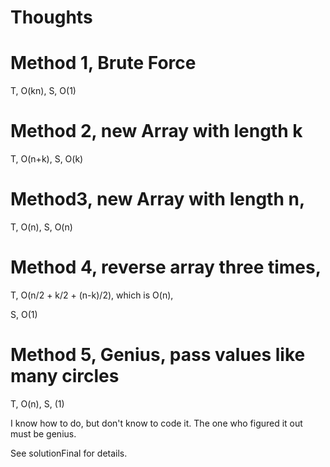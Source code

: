 # Thoughts

# Method 1, Brute Force

T, O(kn), S, O(1)

# Method 2, new Array with length k

T, O(n+k), S, O(k)

# Method3, new Array with length n,

T, O(n), S, O(n)

# Method 4, reverse array three times,

T, O(n/2 + k/2 + (n-k)/2), which is O(n), 

S, O(1)

# Method 5, Genius, pass values like many circles

T, O(n), S, (1)

I know how to do, but don't know to code it. The one who figured it out must be genius. 

See solutionFinal for details.
